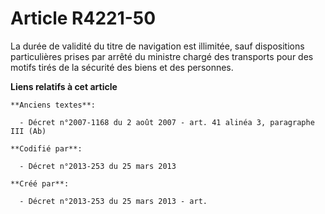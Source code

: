 # Article R4221-50

La durée de validité du titre de navigation est illimitée, sauf dispositions particulières prises par arrêté du ministre
chargé des transports pour des motifs tirés de la sécurité des biens et des personnes.

**Liens relatifs à cet article**

	**Anciens textes**:

	  - Décret n°2007-1168 du 2 août 2007 - art. 41 alinéa 3, paragraphe III (Ab)

	**Codifié par**:

	  - Décret n°2013-253 du 25 mars 2013

	**Créé par**:

	  - Décret n°2013-253 du 25 mars 2013 - art.
